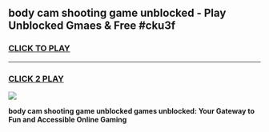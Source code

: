 
## body cam shooting game unblocked - Play Unblocked Gmaes & Free #cku3f
<h3>
<a href="https://premium.freeplayer.one?title=body_cam_shooting_game_unblocked&ref=03M">CLICK TO PLAY</a></h3>
<hr>

<h3>
<a href="https://premium.freeplayer.one?title=body_cam_shooting_game_unblocked&ref=03M">CLICK 2 PLAY</a>
  
</h3>

<a href="https://premium.freeplayer.one?title=body_cam_shooting_game_unblocked&ref=03M"><img src="https://clearcache.store/games.png"></a>


**body cam shooting game unblocked games unblocked: Your Gateway to Fun and Accessible Online Gaming**
